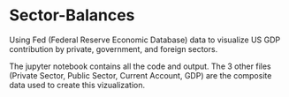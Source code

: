 # Sector-Balances
Using Fed (Federal Reserve Economic Database) data to visualize US GDP contribution by private, government, and foreign sectors.

The jupyter notebook contains all the code and output.
The 3 other files (Private Sector, Public Sector, Current Account, GDP) are the composite data used to create this vizualization.
